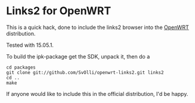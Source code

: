 Links2 for OpenWRT
==================

This is a quick hack, done to include the links2 browser into the
[OpenWRT](https://openwrt.org/) distribution.

Tested with 15.05.1.

To build the ipk-package get the SDK, unpack it, then do a
```
cd packages
git clone git://github.com/SvOlli/openwrt-links2.git links2
cd ..
make
```
If anyone would like to include this in the official distribution,
I'd be happy.
